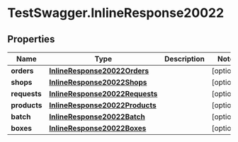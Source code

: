 # TestSwagger.InlineResponse20022

## Properties

Name | Type | Description | Notes
------------ | ------------- | ------------- | -------------
**orders** | [**InlineResponse20022Orders**](InlineResponse20022Orders.md) |  | [optional] 
**shops** | [**InlineResponse20022Shops**](InlineResponse20022Shops.md) |  | [optional] 
**requests** | [**InlineResponse20022Requests**](InlineResponse20022Requests.md) |  | [optional] 
**products** | [**InlineResponse20022Products**](InlineResponse20022Products.md) |  | [optional] 
**batch** | [**InlineResponse20022Batch**](InlineResponse20022Batch.md) |  | [optional] 
**boxes** | [**InlineResponse20022Boxes**](InlineResponse20022Boxes.md) |  | [optional] 


